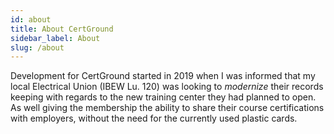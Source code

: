 ```yaml
---
id: about
title: About CertGround
sidebar_label: About
slug: /about
---
```


Development for CertGround started in 2019 when I was informed that my local Electrical Union  (IBEW Lu. 120) was looking to *modernize* their records keeping with regards to the new training center they had planned to open. As well giving the membership the ability to share their course certifications with employers, without the need for the currently used plastic cards.
